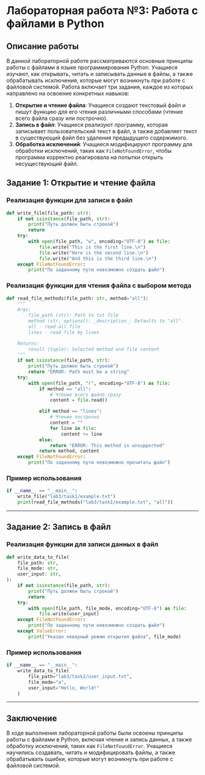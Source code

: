 # Лабораторная работа №3: Работа с файлами в Python

## Описание работы
В данной лабораторной работе рассматриваются основные принципы работы с файлами в языке программирования Python. Учащиеся изучают, как открывать, читать и записывать данные в файлы, а также обрабатывать исключения, которые могут возникнуть при работе с файловой системой. Работа включает три задания, каждое из которых направлено на освоение конкретных навыков:

1. **Открытие и чтение файла**: Учащиеся создают текстовый файл и пишут функцию для его чтения различными способами (чтение всего файла сразу или построчно).
2. **Запись в файл**: Учащиеся реализуют программу, которая записывает пользовательский текст в файл, а также добавляет текст в существующий файл без удаления предыдущего содержимого.
3. **Обработка исключений**: Учащиеся модифицируют программу для обработки исключений, таких как `FileNotFoundError`, чтобы программа корректно реагировала на попытки открыть несуществующий файл.

## Задание 1: Открытие и чтение файла

### Реализация функции для записи в файл
```python
def write_file(file_path: str):
    if not isinstance(file_path, str):
        print("Путь должен быть строкой")
        return
    try:
        with open(file_path, "w", encoding="UTF-8") as file:
            file.write("This is the first line.\n")
            file.write("Here is the second line.\n")
            file.write("And this is the third line.\n")
    except FileNotFoundError:
        print("По заданному пути невозможно создать файл")
```

### Реализация функции для чтения файла с выбором метода
```python
def read_file_methods(file_path: str, method="all"):
    """
    Args:
        file_path (str): Path to txt file
        method (str, optional): _description_. Defaults to "all".
        all - read all file
        lines - read file by lines

    Returns:
        result (tuple): Selected method and file content
    """
    if not isinstance(file_path, str):
        print("Путь должен быть строкой")
        return "ERROR: Path must be a string"
    try:
        with open(file_path, "r", encoding="UTF-8") as file:
            if method == "all":
                # Чтение всего файла сразу
                content = file.read()

            elif method == "lines":
                # Чтение построчно
                content = ""
                for line in file:
                    content += line
            else:
                return "ERROR: This method is unsupported"
            return method, content
    except FileNotFoundError:
        print("По заданному пути невозможно прочитать файл")
```

### Пример использования
```python
if __name__ == "__main__":
    write_file("lab3/task1/example.txt")
    print(read_file_methods("lab3/task1/example.txt", "all"))
```

---

## Задание 2: Запись в файл

### Реализация функции для записи данных в файл
```python
def write_data_to_file(
    file_path: str,
    file_mode: str,
    user_input: str,
):
    if not isinstance(file_path, str):
        print("Путь должен быть строкой")
        return
    try:
        with open(file_path, file_mode, encoding="UTF-8") as file:
            file.write(user_input)
    except FileNotFoundError:
        print("По заданному пути невозможно создать файл")
    except ValueError:
        print("Указан неверный режим открытия файла", file_mode)
```

### Пример использования
```python
if __name__ == "__main__":
    write_data_to_file(
        file_path="lab3/task2/user_input.txt",
        file_mode="a",
        user_input="Hello, World!"
    )
```

---

## Заключение
В ходе выполнения лабораторной работы были освоены принципы работы с файлами в Python, включая чтение и запись данных, а также обработку исключений, таких как `FileNotFoundError`. Учащиеся научились создавать, читать и модифицировать файлы, а также обрабатывать ошибки, которые могут возникнуть при работе с файловой системой.